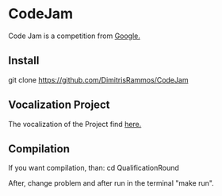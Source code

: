 # CodeJam
Code Jam is a competition from [Google.](https://www.google.com/)

## Install

git clone https://github.com/DimitrisRammos/CodeJam


## Vocalization Project
The vocalization of the Project find [here.](https://codingcompetitions.withgoogle.com/codejam)


## Compilation
If you want compilation, than:
cd QualificationRound

After, change problem and after run in the terminal "make run".
